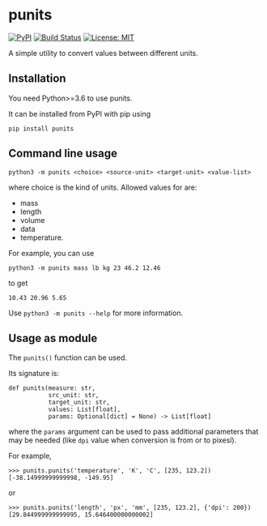 # punits

<a href="https://pypi.org/ju-sh/punits"><img alt="PyPI" src="https://img.shields.io/pypi/v/punits"></a>
<a href="https://travis-ci.com/ju-sh/punits"><img alt="Build Status" src="https://api.travis-ci.com/ju-sh/punits.svg?branch=master"></a>
<a href="https://github.com/ju-sh/punits/blob/master/LICENSE.md"><img alt="License: MIT" src="https://img.shields.io/pypi/l/punits"></a>

A simple utility to convert values between different units.

<h2>Installation</h2>

You need Python>=3.6 to use punits.

It can be installed from PyPI with pip using

    pip install punits

<h2>Command line usage</h2>

    python3 -m punits <choice> <source-unit> <target-unit> <value-list>

where choice is the kind of units. Allowed values for <choice> are:
 - mass
 - length
 - volume
 - data
 - temperature.

For example, you can use

    python3 -m punits mass lb kg 23 46.2 12.46

to get

    10.43 20.96 5.65

Use `python3 -m punits --help` for more information.

<h2>Usage as module</h2>

The `punits()` function can be used.

Its signature is:

    def punits(measure: str,
               src_unit: str,
               target_unit: str,
               values: List[float],
               params: Optional[dict] = None) -> List[float]

where the `params` argument can be used to pass additional parameters that may be needed (like `dpi` value when conversion is from or to pixesl).

For example,

    >>> punits.punits('temperature', 'K', 'C', [235, 123.2])
    [-38.14999999999998, -149.95]

or

    >>> punits.punits('length', 'px', 'mm', [235, 123.2], {'dpi': 200})
    [29.844999999999995, 15.646400000000002]

